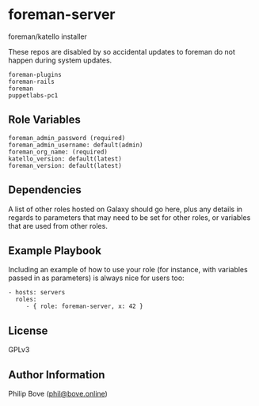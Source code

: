 foreman-server
=========

foreman/katello installer

These repos are disabled by so accidental updates to foreman do not happen during system updates.

```
foreman-plugins
foreman-rails
foreman
puppetlabs-pc1
```

Role Variables
--------------

```
foreman_admin_password (required)
foreman_admin_username: default(admin)
foreman_org_name: (required)
katello_version: default(latest)
foreman_version: default(latest)
```

Dependencies
------------

A list of other roles hosted on Galaxy should go here, plus any details in
regards to parameters that may need to be set for other roles, or variables that
are used from other roles.

Example Playbook
----------------

Including an example of how to use your role (for instance, with variables
passed in as parameters) is always nice for users too:

    - hosts: servers
      roles:
         - { role: foreman-server, x: 42 }

License
-------

GPLv3

Author Information
------------------

Philip Bove (phil@bove.online)

